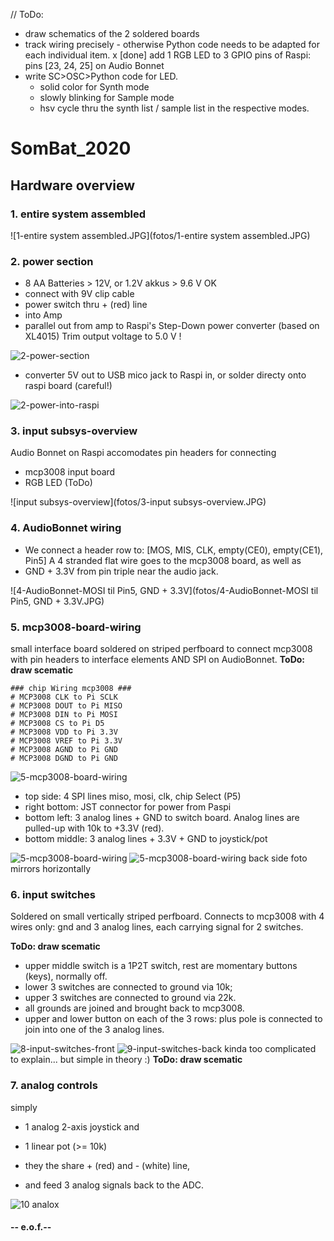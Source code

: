 // ToDo:
- draw schematics of the 2 soldered boards
- track wiring precisely - otherwise Python code needs to be adapted for each individual item. 
x [done] add 1 RGB LED to 3 GPIO pins of Raspi: pins [23, 24, 25] on Audio Bonnet
- write SC>OSC>Python code for LED. 
    - solid color for Synth mode
    - slowly blinking for Sample mode
    - hsv cycle thru the synth list / sample list in the respective modes. 


# SomBat_2020
## Hardware overview


### 1. entire system assembled
 
![1-entire system assembled.JPG](fotos/1-entire system assembled.JPG)

### 2. power section

- 8 AA Batteries > 12V, or 1.2V akkus > 9.6 V OK
- connect with 9V clip cable
- power switch thru + (red) line
- into Amp 
- parallel out from amp to Raspi's Step-Down power converter (based on XL4015) Trim output voltage to 5.0 V !

![2-power-section](fotos/2-power-section.JPG)

- converter 5V out to USB mico jack to Raspi in, or solder directy onto raspi board (careful!)

![2-power-into-raspi](fotos/2-power-into-raspi.JPG)



### 3. input subsys-overview

Audio Bonnet on Raspi accomodates pin headers for connecting 
- mcp3008 input board
- RGB LED (ToDo)

![input subsys-overview](fotos/3-input subsys-overview.JPG)

### 4. AudioBonnet wiring

- We connect a header row to:
[MOS, MIS, CLK, empty(CE0), empty(CE1), Pin5]
A 4 stranded flat wire goes to the mcp3008 board, as well as
- GND + 3.3V from pin triple near the audio jack. 

![4-AudioBonnet-MOSI til Pin5, GND + 3.3V](fotos/4-AudioBonnet-MOSI til Pin5, GND + 3.3V.JPG)

### 5. mcp3008-board-wiring

small interface board soldered on striped perfboard to connect mcp3008 with pin headers to interface elements AND SPI on AudioBonnet. 
**ToDo: draw scematic**

	### chip Wiring mcp3008 ###
	# MCP3008 CLK to Pi SCLK
    # MCP3008 DOUT to Pi MISO
    # MCP3008 DIN to Pi MOSI
    # MCP3008 CS to Pi D5
    # MCP3008 VDD to Pi 3.3V
    # MCP3008 VREF to Pi 3.3V
    # MCP3008 AGND to Pi GND
    # MCP3008 DGND to Pi GND

![5-mcp3008-board-wiring](fotos/5-mcp3008-board-wiring.JPG)

- top side: 4 SPI lines miso, mosi, clk, chip Select (P5)
- right bottom: JST connector for power from Paspi
- bottom left: 3 analog lines + GND to switch board. Analog lines are pulled-up with 10k to +3.3V (red).
- bottom middle: 3 analog lines + 3.3V + GND to joystick/pot

![5-mcp3008-board-wiring](fotos/6-mcp3008-board-closeup.JPG)
![5-mcp3008-board-wiring](fotos/7-mcp3008-board-back.JPG)
back side foto mirrors horizontally


### 6. input switches
Soldered on small vertically striped perfboard. 
Connects to mcp3008 with 4 wires only: gnd and 3 analog lines, each carrying signal for 2 switches. 

**ToDo: draw scematic**

- upper middle switch is a 1P2T switch, rest are momentary buttons (keys), normally off. 
- lower 3 switches are connected to ground via 10k; 
- upper 3 switches are connected to ground via 22k. 
- all grounds are joined and brought back to mcp3008. 
- upper and lower button on each of the 3 rows: plus pole is connected to join into one of the 3 analog lines. 

![8-input-switches-front](fotos/8-input-switches-front.JPG)
![9-input-switches-back](fotos/9-input-switches-back.JPG)
kinda too complicated to explain... but simple in theory :) 
**ToDo: draw scematic**


### 7. analog controls
simply
- 1 analog 2-axis joystick and
- 1 linear pot (>= 10k)

- they the share + (red) and - (white) line, 
- and feed 3 analog signals back to the ADC.

![10 analox](fotos/10-analog-controls.JPG)


#### -- e.o.f.--